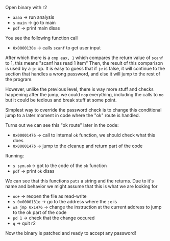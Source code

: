 Open binary with r2
- `aaaa` -> run analysis
- `s main` -> go to main
- `pdf` -> print main disas

You see the following function call

- `0x0000130e` -> calls `scanf` to get user input

After which there is a `cmp eax, 1` which compares the return value of `scanf` to 1, this means "scanf has read 1 item"
Then, the result of this comparison is used by a `je` op. It is easy to guess that if `je` is false, it will continue to the
section that handles a wrong password, and else it will jump to the rest of the program.

However, unlike the previous level, there is way more stuff and checks happening after the jump,
we could `nop` everything, including the calls to `no` but it could be tedious and break stuff at some point.

Simplest way to override the password check is to change this conditional jump to a later moment in code
where the "ok" route is handled.

Turns out we can see this "ok route" later in the code:

- `0x00001476` -> call to internal `ok` function, we should check what this does
- `0x0000147b` -> jump to the cleanup and return part of the code

Running: 
- `s sym.ok`-> got to the code of the `ok` function
- `pdf` -> print `ok` disas

We can see that this functions `puts` a string and the returns. Due to it's name and behavior we might assume
that this is what we are looking for 

- `oo+` -> reopen the file as read-write
- `s 0x0000131e` -> go to the address where the `je` is
- `wa jmp 0x1476` -> change the instruction at the current address to jump to the ok part of the code
- `pd 1` -> check that the change occured
- `q` -> quit r2

Now the binary is patched and ready to accept any password!
